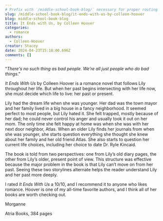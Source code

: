 ```yaml
---
# Prefix with `/middle-school-book-blog/` necessary for proper routing
slug: /middle-school-book-blog/it-ends-with-us-by-colleen-hoover
blog: middle-school-book-blog
title: It Ends with Us, by Colleen Hoover
categories:
  - romance
authors:
  - Colleen-Hoover
creator: Stacey
date: 2024-04-23T15:18:00.696Z
comments: []
---
```

“*There's no such thing as bad people. We’re all just people who do bad things*.”

*It Ends With Us* by Colleen Hoover is a romance novel that follows Lily throughout her life. But when her past begins intersecting with her life now, she must decide which life to live: her past or present.

Lily had the dream life when she was younger. Her dad was the town mayor and her family lived in a big house in a fancy neighborhood. It seemed perfect to most people, but Lily hated it. She felt trapped, mostly because of her dad; he could never control his anger and usually took it out on her mom. The only time she felt happy at home was when she was with her next door neighbor, Atlas. When an older Lily finds her journals from when she was younger, she starts question everything she thought she knew about her family and her old friend Atlas. She also starts to question her current life choices, including her choice to date Dr. Ryle Kincaid.

The book is told from two perspectives: one from Lily’s old diary pages, the other from Lily’s older, present point of view. This structure was effective because the major problem in the book is that Lily can’t move on from her past. Seeing these two storylines alternate helps the reader understand Lily and her past more deeply.

I rated *It Ends With Us* a 10/10, and I recommend it to anyone who likes romance. Hoover is one of my all-time favorite authors, and I think all of her books are worth checking out.

Morganne 

Atria Books, 384 pages